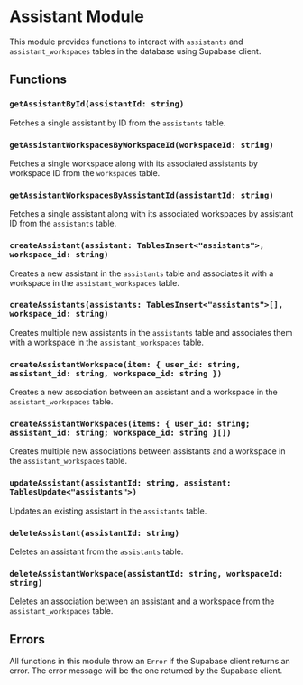 # Assistant Module

This module provides functions to interact with `assistants` and `assistant_workspaces` tables in the database using Supabase client.

## Functions

### `getAssistantById(assistantId: string)`

Fetches a single assistant by ID from the `assistants` table.

### `getAssistantWorkspacesByWorkspaceId(workspaceId: string)`

Fetches a single workspace along with its associated assistants by workspace ID from the `workspaces` table.

### `getAssistantWorkspacesByAssistantId(assistantId: string)`

Fetches a single assistant along with its associated workspaces by assistant ID from the `assistants` table.

### `createAssistant(assistant: TablesInsert<"assistants">, workspace_id: string)`

Creates a new assistant in the `assistants` table and associates it with a workspace in the `assistant_workspaces` table.

### `createAssistants(assistants: TablesInsert<"assistants">[], workspace_id: string)`

Creates multiple new assistants in the `assistants` table and associates them with a workspace in the `assistant_workspaces` table.

### `createAssistantWorkspace(item: { user_id: string, assistant_id: string, workspace_id: string })`

Creates a new association between an assistant and a workspace in the `assistant_workspaces` table.

### `createAssistantWorkspaces(items: { user_id: string; assistant_id: string; workspace_id: string }[])`

Creates multiple new associations between assistants and a workspace in the `assistant_workspaces` table.

### `updateAssistant(assistantId: string, assistant: TablesUpdate<"assistants">)`

Updates an existing assistant in the `assistants` table.

### `deleteAssistant(assistantId: string)`

Deletes an assistant from the `assistants` table.

### `deleteAssistantWorkspace(assistantId: string, workspaceId: string)`

Deletes an association between an assistant and a workspace from the `assistant_workspaces` table.

## Errors

All functions in this module throw an `Error` if the Supabase client returns an error. The error message will be the one returned by the Supabase client.